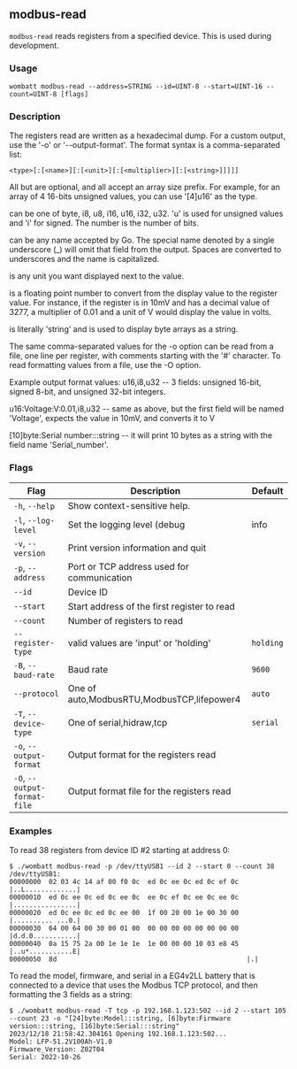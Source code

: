 ## modbus-read
`modbus-read` reads registers from a specified device. This is used during development.

### Usage

```
wombatt modbus-read --address=STRING --id=UINT-8 --start=UINT-16 --count=UINT-8 [flags]
```

### Description

The registers read are written as a hexadecimal dump. For a custom
output, use the '-o' or '--output-format'. The format syntax is a
comma-separated list:

```
<type>[:[<name>][:[<unit>][:[<multiplier>][:[<string>]]]]]
```

All but <type> are optional, and all accept an array size prefix.
For example, for an array of 4 16-bits unsigned values, you can
use '[4]u16' as the type.

<type> can be one of byte, i8, u8, i16, u16, i32, u32.
'u' is used for unsigned values and 'i' for signed.
The number is the number of bits.

<name> can be any name accepted by Go. The special name denoted by a
single underscore (_) will omit that field from the output. Spaces are
converted to underscores and the name is capitalized.

<unit> is any unit you want displayed next to the value.

<multiplier> is a floating point number to convert from the <unit> display
value to the register value.  For instance, if the register is in 10mV
and has a decimal value of 3277, a multiplier of 0.01 and a unit of V
would display the value in volts.

<string> is literally 'string' and is used to display byte arrays as
a string.

The same comma-separated values for the -o option can be read from a file,
one line per register, with comments starting with the '#' character.
To read formatting values from a file, use the -O option.

Example output format values:
	u16,i8,u32 -- 3 fields: unsigned 16-bit, signed 8-bit, and
				  unsigned 32-bit integers.

u16:Voltage:V:0.01,i8,u32  -- same as above, but the first field will be
		named 'Voltage', expects the value in 10mV, and converts it to V

[10]byte:Serial number:::string -- it will print 10 bytes as a string
		with the field name 'Serial_number'.

### Flags

| Flag | Description | Default |
| --- | --- | --- |
| `-h`, `--help` | Show context-sensitive help. | |
| `-l`, `--log-level` | Set the logging level (debug|info|warn|error) | `info` |
| `-v`, `--version` | Print version information and quit | |
| `-p`, `--address` | Port or TCP address used for communication | |
| `--id` | Device ID | |
| `--start` | Start address of the first register to read | |
| `--count` | Number of registers to read | |
| `--register-type` | valid values are 'input' or 'holding' | `holding` |
| `-B`, `--baud-rate` | Baud rate | `9600` |
| `--protocol` | One of auto,ModbusRTU,ModbusTCP,lifepower4 | `auto` |
| `-T`, `--device-type` | One of serial,hidraw,tcp | `serial` |
| `-o`, `--output-format` | Output format for the registers read | |
| `-O`, `--output-format-file` | Output format file for the registers read | |

### Examples
To read 38 registers from device ID #2 starting at address 0:
```
$ ./wombatt modbus-read -p /dev/ttyUSB1 --id 2 --start 0 --count 38
/dev/ttyUSB1:
00000000  02 03 4c 14 af 00 f0 0c  ed 0c ee 0c ed 0c ef 0c  |..L.............|
00000010  ed 0c ee 0c ed 0c ee 0c  ee 0c ef 0c ee 0c ee 0c  |................|
00000020  ed 0c ee 0c ed 0c ee 00  1f 00 20 00 1e 00 30 00  |.......... ...0.|
00000030  64 00 64 00 30 00 01 00  00 00 00 00 00 00 00 00  |d.d.0...........|
00000040  0a 15 75 2a 00 1e 1e 1e  1e 00 00 00 10 03 e8 45  |..u*...........E|
00000050  8d                                                |.|
```

To read the model, firmware, and serial in a EG4v2LL battery that is connected to a device
that uses the Modbus TCP protocol, and then formatting the 3 fields as a string:
```
$ ./wombatt modbus-read -T tcp -p 192.168.1.123:502 --id 2 --start 105 --count 23 -o "[24]byte:Model:::string, [6]byte:Firmware version:::string, [16]byte:Serial:::string"
2023/12/18 21:58:42.304161 Opening 192.168.1.123:502...
Model: LFP-51.2V100Ah-V1.0
Firmware_Version: Z02T04
Serial: 2022-10-26
```